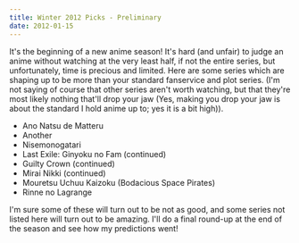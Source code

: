 ```yaml
---
title: Winter 2012 Picks - Preliminary
date: 2012-01-15
---
```


It's the beginning of a new anime season!  It's hard (and unfair) to
judge an anime without watching at the very least half, if not the
entire series, but unfortunately, time is precious and limited.  Here
are some series which are shaping up to be more than your standard
fanservice and plot series.  (I'm not saying of course that other series
aren't worth watching, but that they're most likely nothing that'll drop
your jaw (Yes, making you drop your jaw is about the standard I hold
anime up to; yes it is a bit high)).

<ul>
<li>Ano Natsu de Matteru</li>
<li>Another</li>
<li>Nisemonogatari</li>
<li>Last Exile: Ginyoku no Fam (continued)</li>
<li>Guilty Crown (continued)</li>
<li>Mirai Nikki (continued)</li>
<li>Mouretsu Uchuu Kaizoku (Bodacious Space Pirates)</li>
<li>Rinne no Lagrange</li>
</ul>

I'm sure some of these will turn out to be not as good, and some series
not listed here will turn out to be amazing.  I'll do a final round-up
at the end of the season and see how my predictions went!
